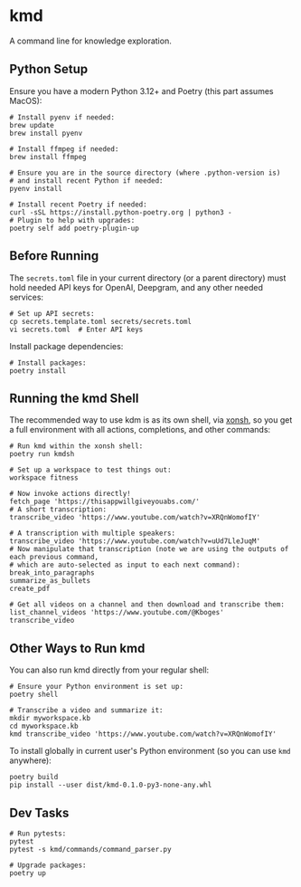 # kmd

A command line for knowledge exploration.

## Python Setup

Ensure you have a modern Python 3.12+ and Poetry (this part assumes MacOS):

```
# Install pyenv if needed:
brew update
brew install pyenv

# Install ffmpeg if needed:
brew install ffmpeg

# Ensure you are in the source directory (where .python-version is)
# and install recent Python if needed:
pyenv install

# Install recent Poetry if needed:
curl -sSL https://install.python-poetry.org | python3 -
# Plugin to help with upgrades:
poetry self add poetry-plugin-up
```

## Before Running

The `secrets.toml` file in your current directory (or a parent directory) must hold
needed API keys for OpenAI, Deepgram, and any other needed services:

```
# Set up API secrets:
cp secrets.template.toml secrets/secrets.toml  
vi secrets.toml  # Enter API keys
```

Install package dependencies:

```
# Install packages:
poetry install
```

## Running the kmd Shell

The recommended way to use kdm is as its own shell, via [xonsh](https://xon.sh/), so you get
a full environment with all actions, completions, and other commands:

```
# Run kmd within the xonsh shell:
poetry run kmdsh

# Set up a workspace to test things out:
workspace fitness

# Now invoke actions directly!
fetch_page 'https://thisappwillgiveyouabs.com/'
# A short transcription:
transcribe_video 'https://www.youtube.com/watch?v=XRQnWomofIY'

# A transcription with multiple speakers:
transcribe_video 'https://www.youtube.com/watch?v=uUd7LleJuqM'
# Now manipulate that transcription (note we are using the outputs of each previous command,
# which are auto-selected as input to each next command):
break_into_paragraphs
summarize_as_bullets
create_pdf

# Get all videos on a channel and then download and transcribe them:
list_channel_videos 'https://www.youtube.com/@Kboges'
transcribe_video
```

## Other Ways to Run kmd

You can also run kmd directly from your regular shell:

```
# Ensure your Python environment is set up:
poetry shell

# Transcribe a video and summarize it:
mkdir myworkspace.kb
cd myworkspace.kb
kmd transcribe_video 'https://www.youtube.com/watch?v=XRQnWomofIY'
```

To install globally in current user's Python environment (so you can use `kmd` anywhere):

```
poetry build
pip install --user dist/kmd-0.1.0-py3-none-any.whl 
```

## Dev Tasks

```
# Run pytests:
pytest
pytest -s kmd/commands/command_parser.py

# Upgrade packages:
poetry up
```
